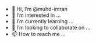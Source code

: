 - 👋 Hi, I’m @muhd-imran
- 👀 I’m interested in ...
- 🌱 I’m currently learning ...
- 💞️ I’m looking to collaborate on ...
- 📫 How to reach me ...

<!---
muhd-imran/muhd-imran is a ✨ special ✨ repository because its `README.md` (this file) appears on your GitHub profile.
You can click the Preview link to take a look at your changes.
--->
